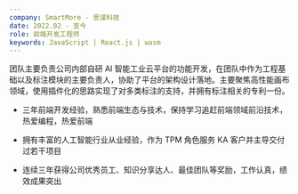 ```yaml
---
company: SmartMore - 思谋科技
date: 2022.02 - 至今
role: 前端开发工程师
keywords: JavaScript | React.js | wasm
---
```


团队主要负责公司内部自研 AI 智能工业云平台的功能开发，在团队中作为工程基础以及标注模块的主要负责人，协助了平台的架构设计落地。主要聚焦高性能画布领域，使用插件化的思路实现了对多类标注的支持，并拥有标注相关的专利一份。

- 三年前端开发经验，熟悉前端生态与技术，保持学习追赶前端领域前沿技术，热爱编程，热爱前端

- 拥有丰富的人工智能行业从业经验，作为 TPM 角色服务 KA 客户并主导交付过若干项目

- 连续三年获得公司优秀员工、知识分享达人、最佳团队等奖励，工作认真，绩效成果突出
